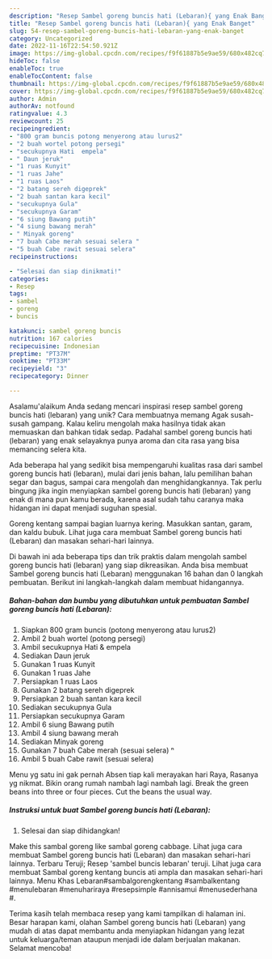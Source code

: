 ```yaml
---
description: "Resep Sambel goreng buncis hati (Lebaran){ yang Enak Banget"
title: "Resep Sambel goreng buncis hati (Lebaran){ yang Enak Banget"
slug: 54-resep-sambel-goreng-buncis-hati-lebaran-yang-enak-banget
category: Uncategorized
date: 2022-11-16T22:54:50.921Z
image: https://img-global.cpcdn.com/recipes/f9f61887b5e9ae59/680x482cq70/sambel-goreng-buncis-hati-lebaran-foto-resep-utama.jpg
hideToc: false
enableToc: true
enableTocContent: false
thumbnail: https://img-global.cpcdn.com/recipes/f9f61887b5e9ae59/680x482cq70/sambel-goreng-buncis-hati-lebaran-foto-resep-utama.jpg
cover: https://img-global.cpcdn.com/recipes/f9f61887b5e9ae59/680x482cq70/sambel-goreng-buncis-hati-lebaran-foto-resep-utama.jpg
author: Admin
authorAv: notfound
ratingvalue: 4.3
reviewcount: 25
recipeingredient:
- "800 gram buncis potong menyerong atau lurus2"
- "2 buah wortel potong persegi"
- "secukupnya Hati  empela"
- " Daun jeruk"
- "1 ruas Kunyit"
- "1 ruas Jahe"
- "1 ruas Laos"
- "2 batang sereh digeprek"
- "2 buah santan kara kecil"
- "secukupnya Gula"
- "secukupnya Garam"
- "6 siung Bawang putih"
- "4 siung bawang merah"
- " Minyak goreng"
- "7 buah Cabe merah sesuai selera "
- "5 buah Cabe rawit sesuai selera"
recipeinstructions:

- "Selesai dan siap dinikmati!"
categories:
- Resep
tags:
- sambel
- goreng
- buncis

katakunci: sambel goreng buncis 
nutrition: 167 calories
recipecuisine: Indonesian
preptime: "PT37M"
cooktime: "PT33M"
recipeyield: "3"
recipecategory: Dinner

---
```



Asalamu'alaikum Anda sedang mencari inspirasi resep sambel goreng buncis hati (lebaran) yang unik? Cara membuatnya memang Agak susah-susah gampang. Kalau keliru mengolah maka hasilnya tidak akan memuaskan dan bahkan tidak sedap. Padahal sambel goreng buncis hati (lebaran) yang enak selayaknya punya aroma dan cita rasa yang bisa memancing selera kita.


Ada beberapa hal yang sedikit bisa mempengaruhi kualitas rasa dari sambel goreng buncis hati (lebaran), mulai dari jenis bahan, lalu pemilihan bahan segar dan bagus, sampai cara mengolah dan menghidangkannya. Tak perlu bingung jika ingin menyiapkan sambel goreng buncis hati (lebaran) yang enak di mana pun kamu berada, karena asal sudah tahu caranya maka hidangan ini dapat menjadi suguhan spesial.

Goreng kentang sampai bagian luarnya kering. Masukkan santan, garam, dan kaldu bubuk. Lihat juga cara membuat Sambel goreng buncis hati (Lebaran) dan masakan sehari-hari lainnya.


Di bawah ini ada beberapa tips dan trik praktis dalam mengolah sambel goreng buncis hati (lebaran) yang siap dikreasikan. Anda bisa membuat Sambel goreng buncis hati (Lebaran) menggunakan 16 bahan dan 0 langkah pembuatan. Berikut ini langkah-langkah dalam membuat hidangannya.

<!--inarticleads1-->

##### Bahan-bahan dan bumbu yang dibutuhkan untuk pembuatan Sambel goreng buncis hati (Lebaran):

1. Siapkan 800 gram buncis (potong menyerong atau lurus2)
1. Ambil 2 buah wortel (potong persegi)
1. Ambil secukupnya Hati &amp; empela
1. Sediakan  Daun jeruk
1. Gunakan 1 ruas Kunyit
1. Gunakan 1 ruas Jahe
1. Persiapkan 1 ruas Laos
1. Gunakan 2 batang sereh digeprek
1. Persiapkan 2 buah santan kara kecil
1. Sediakan secukupnya Gula
1. Persiapkan secukupnya Garam
1. Ambil 6 siung Bawang putih
1. Ambil 4 siung bawang merah
1. Sediakan  Minyak goreng
1. Gunakan 7 buah Cabe merah (sesuai selera) ⁿ
1. Ambil 5 buah Cabe rawit (sesuai selera)


Menu yg satu ini gak pernah Absen tiap kali merayakan hari Raya, Rasanya yg nikmat. Bikin orang rumah nambah lagi nambah lagi. Break the green beans into three or four pieces. Cut the beans the usual way. 

<!--inarticleads2-->

##### Instruksi untuk buat Sambel goreng buncis hati (Lebaran):


1. Selesai dan siap dihidangkan!

Make this sambal goreng like sambal goreng cabbage. Lihat juga cara membuat Sambel goreng buncis hati (Lebaran) dan masakan sehari-hari lainnya. Terbaru Teruji; Resep &#39;sambel buncis lebaran&#39; teruji. Lihat juga cara membuat Sambal goreng kentang buncis ati ampla dan masakan sehari-hari lainnya. Menu Khas Lebaran#sambalgorengkentang #sambalkentang #menulebaran #menuhariraya #resepsimple #annisamui #menusederhana #. 

Terima kasih telah membaca resep yang kami tampilkan di halaman ini. Besar harapan kami, olahan Sambel goreng buncis hati (Lebaran) yang mudah di atas dapat membantu anda menyiapkan hidangan yang lezat untuk keluarga/teman ataupun menjadi ide dalam berjualan makanan. Selamat mencoba!
